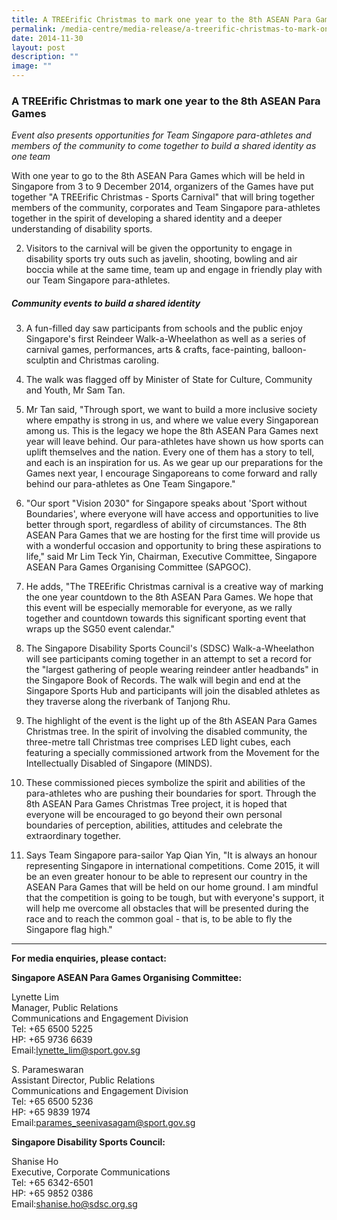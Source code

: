 ```yaml
---
title: A TREErific Christmas to mark one year to the 8th ASEAN Para Games
permalink: /media-centre/media-release/a-treerific-christmas-to-mark-one-year-to-the-8th-asean-para-games/
date: 2014-11-30
layout: post
description: ""
image: ""
---
```

### **A TREErific Christmas to mark one year to the 8th ASEAN Para Games**
_Event also presents opportunities for Team Singapore para-athletes and members of the community to come together to build a shared identity as one team_

With one year to go to the 8th ASEAN Para Games which will be held in Singapore from 3 to 9 December 2014, organizers of the Games have put together "A TREErific Christmas - Sports Carnival" that will bring together members of the community, corporates and Team Singapore para-athletes together in the spirit of developing a shared identity and a deeper understanding of disability sports.

2. Visitors to the carnival will be given the opportunity to engage in disability sports try outs such as javelin, shooting, bowling and air boccia while at the same time, team up and engage in friendly play with our Team Singapore para-athletes.

##### **Community events to build a shared identity**

3. A fun-filled day saw participants from schools and the public enjoy Singapore's first Reindeer Walk-a-Wheelathon as well as a series of carnival games, performances, arts & crafts, face-painting, balloon-sculptin and Christmas caroling.

4. The walk was flagged off by Minister of State for Culture, Community and Youth, Mr Sam Tan.

5. Mr Tan said, "Through sport, we want to build a more inclusive society where empathy is strong in us, and where we value every Singaporean among us. This is the legacy we hope the 8th ASEAN Para Games next year will leave behind. Our para-athletes have shown us how sports can uplift themselves and the nation. Every one of them has a story to tell, and each is an inspiration for us. As we gear up our preparations for the Games next year, I encourage Singaporeans to come forward and rally behind our para-athletes as One Team Singapore."

6. "Our sport "Vision 2030" for Singapore speaks about 'Sport without Boundaries', where everyone will have access and opportunities to live better through sport, regardless of ability of circumstances. The 8th ASEAN Para Games that we are hosting for the first time will provide us with a wonderful occasion and opportunity to bring these aspirations to life," said Mr Lim Teck Yin, Chairman, Executive Committee, Singapore ASEAN Para Games Organising Committee (SAPGOC).

7. He adds, "The TREErific Christmas carnival is a creative way of marking the one year countdown to the 8th ASEAN Para Games. We hope that this event will be especially memorable for everyone, as we rally together and countdown towards this significant sporting event that wraps up the SG50 event calendar."

8. The Singapore Disability Sports Council's (SDSC) Walk-a-Wheelathon will see participants coming together in an attempt to set a record for the "largest gathering of people wearing reindeer antler headbands" in the Singapore Book of Records. The walk will begin and end at the Singapore Sports Hub and participants will join the disabled athletes as they traverse along the riverbank of Tanjong Rhu.

9. The highlight of the event is the light up of the 8th ASEAN Para Games Christmas tree. In the spirit of involving the disabled community, the three-metre tall Christmas tree comprises LED light cubes, each featuring a specially commissioned artwork from the Movement for the Intellectually Disabled of Singapore (MINDS).

10. These commissioned pieces symbolize the spirit and abilities of the para-athletes who are pushing their boundaries for sport. Through the 8th ASEAN Para Games Christmas Tree project, it is hoped that everyone will be encouraged to go beyond their own personal boundaries of perception, abilities, attitudes and celebrate the extraordinary together.

11. Says Team Singapore para-sailor Yap Qian Yin, "It is always an honour representing Singapore in international competitions. Come 2015, it will be an even greater honour to be able to represent our country in the ASEAN Para Games that will be held on our home ground. I am mindful that the competition is going to be tough, but with everyone's support, it will help me overcome all obstacles that will be presented during the race and to reach the common goal - that is, to be able to fly the Singapore flag high."

---

**For media enquiries, please contact:**

**Singapore ASEAN Para Games Organising Committee:**

Lynette Lim<br>
Manager, Public Relations<br>
Communications and Engagement Division<br>
Tel: +65 6500 5225<br>
HP: +65 9736 6639<br>
Email:[lynette\_lim@sport.gov.sg](mailto:lynette_lim@sport.gov.sg)

S. Parameswaran<br>
Assistant Director, Public Relations<br>
Communications and Engagement Division<br>
Tel: +65 6500 5236<br>
HP: +65 9839 1974<br>
Email:[parames\_seenivasagam@sport.gov.sg](mailto:parames_seenivasagam@sport.gov.sg)

**Singapore Disability Sports Council:**

Shanise Ho<br>
Executive, Corporate Communications<br>
Tel: +65 6342-6501<br>
HP: +65 9852 0386<br>
Email:[shanise.ho@sdsc.org.sg](mailto:shanise.ho@sdsc.org.sg)